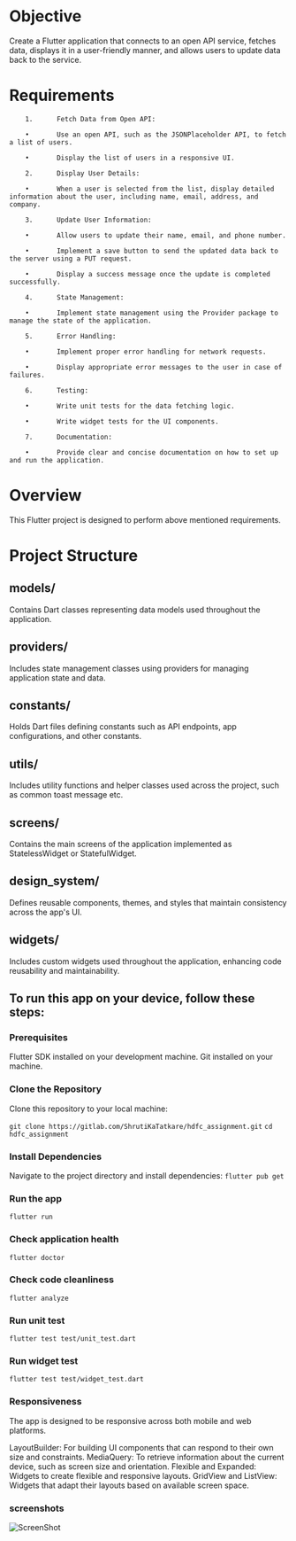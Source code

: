 # Objective

Create a Flutter application that connects to an open API service, fetches data, displays it in a user-friendly manner, and allows users to update data back to the service.

# Requirements

        1.      Fetch Data from Open API:

        •       Use an open API, such as the JSONPlaceholder API, to fetch a list of users.

        •       Display the list of users in a responsive UI.

        2.      Display User Details:

        •       When a user is selected from the list, display detailed information about the user, including name, email, address, and company.

        3.      Update User Information:

        •       Allow users to update their name, email, and phone number.

        •       Implement a save button to send the updated data back to the server using a PUT request.

        •       Display a success message once the update is completed successfully.

        4.      State Management:

        •       Implement state management using the Provider package to manage the state of the application.

        5.      Error Handling:

        •       Implement proper error handling for network requests.

        •       Display appropriate error messages to the user in case of failures.

        6.      Testing:

        •       Write unit tests for the data fetching logic.

        •       Write widget tests for the UI components.

        7.      Documentation:

        •       Provide clear and concise documentation on how to set up and run the application.

# Overview
This Flutter project is designed to perform above mentioned requirements.

# Project Structure
## models/
Contains Dart classes representing data models used throughout the application.

## providers/
Includes state management classes using providers for managing application state and data.

## constants/
Holds Dart files defining constants such as API endpoints, app configurations, and other constants.

## utils/
Includes utility functions and helper classes used across the project, such as common toast message etc.

## screens/
Contains the main screens of the application implemented as StatelessWidget or StatefulWidget.

## design_system/
Defines reusable components, themes, and styles that maintain consistency across the app's UI.

## widgets/
Includes custom widgets used throughout the application, enhancing code reusability and maintainability.


## To run this app on your device, follow these steps:

### Prerequisites
Flutter SDK installed on your development machine.
Git installed on your machine.

### Clone the Repository
Clone this repository to your local machine:

```git clone https://gitlab.com/ShrutiKaTatkare/hdfc_assignment.git```
```cd hdfc_assignment```

### Install Dependencies
Navigate to the project directory and install dependencies:
```flutter pub get```

### Run the app
```flutter run```

### Check application health
```flutter doctor```

### Check code cleanliness
```flutter analyze```

### Run unit test
```flutter test test/unit_test.dart```

### Run widget test
```flutter test test/widget_test.dart```

### Responsiveness
The app is designed to be responsive across both mobile and web platforms.

LayoutBuilder: For building UI components that can respond to their own size and constraints.
MediaQuery: To retrieve information about the current device, such as screen size and orientation.
Flexible and Expanded: Widgets to create flexible and responsive layouts.
GridView and ListView: Widgets that adapt their layouts based on available screen space.

### screenshots
![ScreenShot](https://drive.google.com/open?id=1ikiB1qHAtf7gPfuVRloVJ0GmWXh7XTah&usp=drive_copy)

